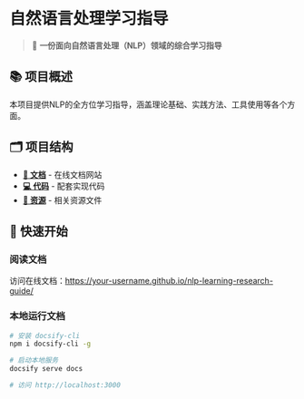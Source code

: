 # 自然语言处理学习指导

> 📖 **一份面向自然语言处理（NLP）领域的综合学习指导**

## 📚 项目概述

本项目提供NLP的全方位学习指导，涵盖理论基础、实践方法、工具使用等各个方面。

## 🗂️ 项目结构

- **[📖 文档](https://your-username.github.io/nlp-learning-research-guide/)** - 在线文档网站
- **[💻 代码](./code/)** - 配套实现代码
- **[🔗 资源](./assets/)** - 相关资源文件

## 🚀 快速开始

### 阅读文档
访问在线文档：https://your-username.github.io/nlp-learning-research-guide/

### 本地运行文档
```bash
# 安装 docsify-cli
npm i docsify-cli -g

# 启动本地服务
docsify serve docs

# 访问 http://localhost:3000